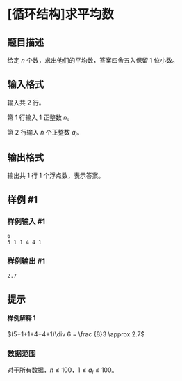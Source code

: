 # [循环结构]求平均数

## 题目描述

给定 $n$ 个数，求出他们的平均数，答案四舍五入保留 $1$ 位小数。

## 输入格式

输入共 $2$ 行。

第 $1$ 行输入 $1$ 正整数 $n$。

第 $2$ 行输入 $n$ 个正整数 $a_i$。

## 输出格式

输出共 $1$ 行 $1$ 个浮点数，表示答案。

## 样例 #1

### 样例输入 #1

```
6
5 1 1 4 4 1
```

### 样例输出 #1

```
2.7
```

## 提示

#### 样例解释 $1$

$(5+1+1+4+4+1)\div 6 = \frac {8}3 \approx 2.7$

### 数据范围

对于所有数据，$n\leq 100$，$1\leq a_i\leq 100$。